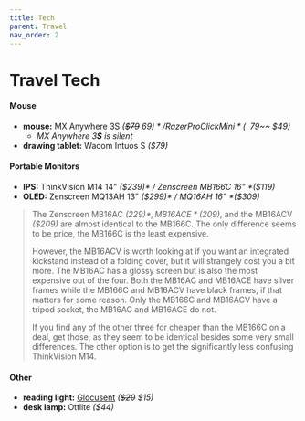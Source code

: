```yaml
---
title: Tech
parent: Travel
nav_order: 2
---
```

# Travel Tech

#### Mouse

- **mouse:** MX Anywhere 3S *(~~$79~~ $69)* / Razer Pro Click Mini *(~~$79~~ $49)*
	- *MX Anywhere 3**S** is silent*
- **drawing tablet:** Wacom Intuos S *($79)*

#### Portable Monitors

- **IPS:** ThinkVision M14 14" *($239)* / Zenscreen MB166C 16" *($119)*
- **OLED:** Zenscreen MQ13AH 13" *($299)* / MQ16AH 16" *($309)*

> The Zenscreen MB16AC *($229)*, MB16ACE *($209)*, and the MB16ACV *($209)* are almost identical to the MB166C. The only difference seems to be price, the MB166C is the least expensive. 
> 
> However, the MB16ACV is worth looking at if you want an integrated kickstand instead of a folding cover, but it will strangely cost you a bit more. The MB16AC has a glossy screen but is also the most expensive out of the four. Both the MB16AC and MB16ACE have silver frames while the MB166C and MB16ACV have black frames, if that matters for some reason. Only the MB166C and MB16ACV have a tripod socket, the MB16AC and MB16ACE do not.
> 
> If you find any of the other three for cheaper than the MB166C on a deal, get those, as they seem to be identical besides some very small differences. The other option is to get the significantly less confusing ThinkVision M14.

#### Other

- **reading light:** [Glocusent](https://www.amazon.com/dp/B09PR1BTM7) *(~~$20~~ $15)*
- **desk lamp:** Ottlite *($44)*
